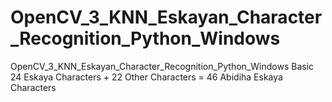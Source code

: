 # OpenCV_3_KNN_Eskayan_Character_Recognition_Python_Windows
OpenCV_3_KNN_Eskayan_Character_Recognition_Python_Windows
Basic 24 Eskaya Characters + 22 Other Characters = 46 Abidiha Eskaya Characters
